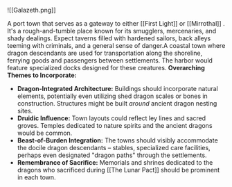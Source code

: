 ![[Galazeth.png]]

A port town that serves as a gateway to either [[First Light]] or [[Mirrothal]] . It's a rough-and-tumble place known for its smugglers, mercenaries, and shady dealings. Expect taverns filled with hardened sailors, back alleys teeming with criminals, and a general sense of danger.A coastal town where dragon descendants are used for transportation along the shoreline, ferrying goods and passengers between settlements. The harbor would feature specialized docks designed for these creatures.
**Overarching Themes to Incorporate:**

- **Dragon-Integrated Architecture:** Buildings should incorporate natural elements, potentially even utilizing shed dragon scales or bones in construction. Structures might be built _around_ ancient dragon nesting sites.
- **Druidic Influence:** Town layouts could reflect ley lines and sacred groves. Temples dedicated to nature spirits and the ancient dragons would be common.
- **Beast-of-Burden Integration:** The towns should visibly accommodate the docile dragon descendants – stables, specialized care facilities, perhaps even designated "dragon paths" through the settlements.
- **Remembrance of Sacrifice:** Memorials and shrines dedicated to the dragons who sacrificed during [[The Lunar Pact]] should be prominent in each town.
